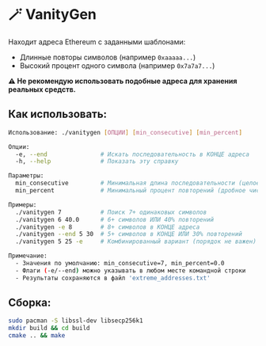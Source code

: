 # 🪄 VanityGen

Находит адреса Ethereum с заданными шаблонами:

- Длинные повторы символов (например `0xaaaaa...`)
- Высокий процент одного символа (например `0x7a7a7...`)

**⚠️ Не рекомендую использовать подобные адреса для хранения реальных средств.**

## Как использовать:
```bash
Использование: ./vanitygen [ОПЦИИ] [min_consecutive] [min_percent]

Опции:
  -e, --end               # Искать последовательность в КОНЦЕ адреса
  -h, --help              # Показать эту справку

Параметры:
  min_consecutive         # Минимальная длина последовательности (целое число, по умолчанию: 10)
  min_percent             # Минимальный процент повторений (дробное число, необязательно)

Примеры:
  ./vanitygen 7           # Поиск 7+ одинаковых символов
  ./vanitygen 6 40.0      # 6+ символов ИЛИ 40% повторений
  ./vanitygen -e 8        # 8+ символов в КОНЦЕ адреса
  ./vanitygen --end 5 30  # 5+ символов в КОНЦЕ ИЛИ 30% повторений
  ./vanitygen 5 25 -e     # Комбинированный вариант (порядок не важен)

Примечание:
  - Значения по умолчанию: min_consecutive=7, min_percent=0.0
  - Флаги (-e/--end) можно указывать в любом месте командной строки
  - Результаты сохраняются в файл 'extreme_addresses.txt'
```

## Сборка:
```bash
sudo pacman -S libssl-dev libsecp256k1
mkdir build && cd build
cmake .. && make
```